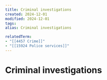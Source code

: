 ```yaml
---
title: Criminal investigations
created: 2024-12-01
modified: 2024-12-01
tags: 
alias: Criminal investigations

relatedTerm:
- "[[4457 Crime]]"
- "[[15924 Police services]]"
---
```

# Criminal investigations

